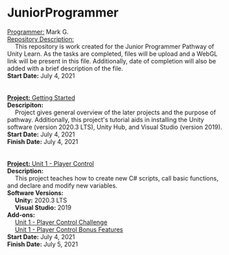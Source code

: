 # JuniorProgrammer

<ins>Programmer:</ins> Mark G. <br />
<ins>Repository Description:</ins> <br />
&emsp; This repository is work created for the Junior Programmer Pathway of Unity Learn. As the tasks are completed, files will be upload and a WebGL link will be present in this file. Additionally, date of completion will also be added with a brief description of the file. <br />
<b>Start Date:</b> July 4, 2021 <br />
<br />
<br />
<ins><b>Project:</b> Getting Started </ins> <br />
<b>Descripiton:</b> <br />
&emsp; Project gives general overview of the later projects and the purpose of pathway. Additionally, this project's tutorial aids in installing the Unity software (version 2020.3 LTS), Unity Hub, and Visual Studio (version 2019). <br />
<b>Start Date:</b> July 4, 2021 <br />
<b>Finish Date:</b> July 4, 2021 <br />
<br />
<br />
<ins><b>Project:</b> Unit 1 - Player Control </ins> <br />
<b>Description:</b> <br />
&emsp; This project teaches how to create new C# scripts, call basic functions, and declare and modify new variables. <br />
<b>Software Versions:</b> <br />
&emsp; <b>Unity:</b> 2020.3 LTS <br />
&emsp; <b>Visual Studio:</b> 2019 <br />
<b>Add-ons:</b> <br />
&emsp; <ins> Unit 1 - Player Control Challenge </ins> <br />
&emsp; <ins> <a href= "file:///C:/Users/pvtmd/Desktop/Create%20with%20Code/index.html"> Unit 1 - Player Control Bonus Features </a> </ins> <br />
<b>Start Date:</b> July 4, 2021 <br />
<b>Finish Date:</b> July 5, 2021 <br />

